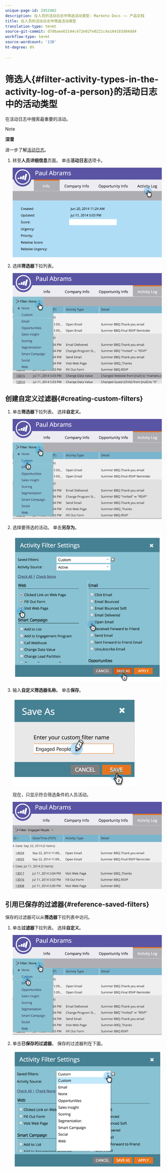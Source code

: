 ```yaml
---
unique-page-id: 2952402
description: 在人员的活动日志中筛选活动类型- Marketo Docs —— 产品文档
title: 在人员的活动日志中筛选活动类型
translation-type: tm+mt
source-git-commit: d7d6aee63144c472e02fe0221c4a164183d04dd4
workflow-type: tm+mt
source-wordcount: '130'
ht-degree: 0%

---
```



# 筛选人{#filter-activity-types-in-the-activity-log-of-a-person}的活动日志中的活动类型

在活动日志中搜索最重要的活动。

>[!NOTE]
>
>**深潜**
>
>进一步了解[活动日志](locate-the-activity-log-for-a-person.md)。

1. 转至&#x200B;**人员详细信息**&#x200B;页面。 单击&#x200B;**活动日志**&#x200B;选项卡。

   ![](assets/one.png)

1. 选择&#x200B;**筛选器**&#x200B;下拉列表。

   ![](assets/two-3.png)

## 创建自定义过滤器{#creating-custom-filters}

1. 单击&#x200B;**筛选器**&#x200B;下拉列表。 选择&#x200B;**自定义**。

   ![](assets/three-3.png)

1. 选择要筛选的活动。 单击&#x200B;**另存为**。

   ![](assets/image2015-4-27-22-3a55-3a43.png)

1. 输入&#x200B;**自定义筛选器名称**。 单击&#x200B;**保存**。

   ![](assets/five-1.png)

   现在，只显示符合筛选条件的人员活动。

   ![](assets/six-1.png)

## 引用已保存的过滤器{#reference-saved-filters}

保存的过滤器可以从&#x200B;**筛选器**&#x200B;下拉列表中访问。

1. 单击&#x200B;**过滤器**&#x200B;下拉列表。 选择&#x200B;**自定义**。

   ![](assets/seven-1.png)

1. 单击&#x200B;**已保存的过滤器**。 保存的过滤器列在下面。

   ![](assets/eight.png)

